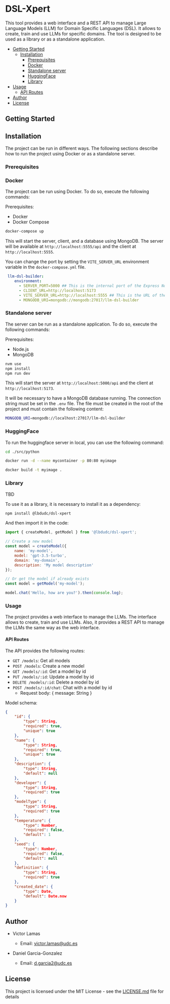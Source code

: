 # DSL-Xpert

This tool provides a web interface  and a REST API to manage Large Language Models (LLM) for Domain Specific Languages (DSL). It allows to create, train and use LLMs for specific domains. The tool is designed to be used as a library or as a standalone application.

- [Getting Started](#getting-started)
  - [Installation](#installation)
    - [Prerequisites](#prerequisites)
    - [Docker](#docker)
    - [Standalone server](#standalone-server)
    - [HuggingFace](#huggingface)
    - [Library](#library)
- [Usage](#usage)
  - [API Routes](#api-routes)
- [Author](#author)
- [License](#license)

## Getting Started

## Installation

The project can be run in different ways. The following sections describe how to run the project using Docker or as a standalone server.

### Prerequisites

### Docker

The project can be run using Docker. To do so, execute the following commands:

Prerequisites:

- Docker
- Docker Compose

```bash
docker-compose up
```

This will start the server, client, and a database using MongoDB. The server will be available at `http://localhost:5555/api` and the client at `http://localhost:5555`.

You can change the port by setting the `VITE_SERVER_URL` environment variable in the `docker-compose.yml` file.

```yaml
 llm-dsl-builder:
    environment:
      - SERVER_PORT=5000 ## This is the internal port of the Express Node server
      - CLIENT_URL=http://localhost:5173
      - VITE_SERVER_URL=http://localhost:5555 ## This is the URL of the Nginx server
      - MONGODB_URI=mongodb://mongodb:27017/llm-dsl-builder
```

### Standalone server

The server can be run as a standalone application. To do so, execute the following commands:

Prerequisites:

- Node.js
- MongoDB

```bash
nvm use
npm install
npm run dev
```

This will start the server at `http://localhost:5000/api` and the client at `http://localhost:5173`.

It will be necessary to have a MongoDB database running. The connection string must be set in the `.env` file. The file must be created in the root of the project and must contain the following content:

```bash
MONGODB_URI=mongodb://localhost:27017/llm-dsl-builder
```

### HuggingFace

To run the huggingface server in local, you can use the following command:

```bash
cd ./src/python

docker run -d --name mycontainer -p 80:80 myimage

docker build -t myimage .
```

### Library

TBD

To use it as a library, it is necessary to install it as a dependency:

```bash
npm install @lbdudc/dsl-xpert
```

And then import it in the code:

```javascript
import { createModel, getModel } from '@lbdudc/dsl-xpert';

// Create a new model
const model = createModel({
    name: 'my-model',
    model: 'gpt-3.5-turbo',
    domain: 'my-domain',
    description: 'My model description'
});

// Or get the model if already exists
const model = getModel('my-model');

model.chat('Hello, how are you?').then(console.log);
```

### Usage

The project provides a web interface to manage the LLMs. The interface allows to create, train and use LLMs. Also, it provides a REST API to manage the LLMs the same way as the web interface.

#### API Routes

The API provides the following routes:

- `GET /models`: Get all models
- `POST /models`: Create a new model
- `GET /models/:id`: Get a model by id
- `PUT /models/:id`: Update a model by id
- `DELETE /models/:id`: Delete a model by id
- `POST /models/:id/chat`: Chat with a model by id
  - Request body: { message: String }

Model schema:

```json
{
    "id": {
        "type": String,
        "required": true,
        "unique": true
    },
    "name": {
        "type": String,
        "required": true,
        "unique": true
    },
    "description": {
        "type": String,
        "default": null
    },
    "developer": {
        "type": String,
        "required": true
    },
    "modelType": {
        "type": String,
        "required": true
    },
    "temperature": {
        "type": Number,
        "required": false,
        "default": 1
    },
    "seed": {
        "type": Number,
        "required": false,
        "default": null
    },
    "definition": {
        "type": String,
        "required": true
    },
    "created_date": {
        "type": Date,
        "default": Date.now
    }
}
```

## Author

- Victor Lamas
  - Email: <victor.lamas@udc.es>

- Daniel Garcia-Gonzalez
  - Email: <d.garcia2@udc.es>

## License

This project is licensed under the MIT License - see the [LICENSE.md](LICENSE.md) file for details
